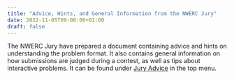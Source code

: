 ```yaml
---
title: "Advice, Hints, and General Information from the NWERC Jury"
date: 2022-11-05T09:00:00+01:00
draft: false
---
```

The NWERC Jury have prepared a document containing advice and hints on understanding the problem format.
It also contains general information on how submissions are judged during a contest,
as well as tips about interactive problems.
It can be found under [Jury Advice](/jury-advice) in the top menu.
